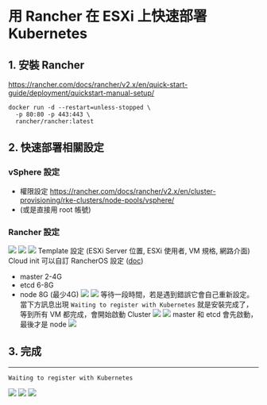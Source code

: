 # 用 Rancher 在 ESXi 上快速部署 Kubernetes
## 1. 安裝 Rancher
https://rancher.com/docs/rancher/v2.x/en/quick-start-guide/deployment/quickstart-manual-setup/
```
docker run -d --restart=unless-stopped \
  -p 80:80 -p 443:443 \
  rancher/rancher:latest
```

## 2. 快速部署相關設定
### vSphere 設定
- 權限設定
https://rancher.com/docs/rancher/v2.x/en/cluster-provisioning/rke-clusters/node-pools/vsphere/  
- (或是直接用 root 帳號)
### Rancher 設定
![](安裝/1.PNG)
![](安裝/2-2.PNG)
![](安裝/7.PNG)
Template 設定 (ESXi Server 位置, ESXi 使用者, VM 規格, 網路介面)  
Cloud init 可以自訂 RancherOS 設定
([doc](https://rancher.com/docs/os/v1.x/en/installation/configuration/))
- master 2-4G
- etcd 6-8G
- node 8G (最少4G)
![](安裝/8.PNG)
![](安裝/9.PNG)
等待一段時間，若是遇到錯誤它會自己重新設定。
當下方訊息出現 `Waiting to register with Kubernetes` 就是安裝完成了，等到所有 VM 都完成，會開始啟動 Cluster
![](安裝/6.PNG)
![](安裝/5.PNG)
master 和 etcd 會先啟動，最後才是 node 
![](安裝/10.PNG)
## 3. 完成
---



`Waiting to register with Kubernetes`

![](安裝/1.PNG)
![](安裝/3.PNG)
![](安裝/4.PNG)